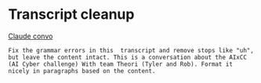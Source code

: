 # Transcript cleanup

[Claude convo](https://claude.ai/share/a02ad03a-2bc9-46f1-a33d-882d05d5781e)

```
Fix the grammar errors in this  transcript and remove stops like "uh", but leave the content intact. This is a conversation about the AIxCC (AI Cyber challenge) With team Theori (Tyler and Rob). Format it nicely in paragraphs based on the content.
```
